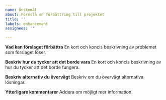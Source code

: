 ```yaml
---
name: Önskemål
about: Föreslå en förbättring till projektet
title: ''
labels: enhancement
assignees: ''

---
```


**Vad kan förslaget förbättra**
En kort och koncis beskrivning av problemet som förslaget löser. 

**Beskriv hur du tycker att det borde vara**
En kort och koncis beskrivning av hur du tycker att det borde fungera.

**Beskriv alternativ du övervägt**
Beskriv om du övervägt alternativa lösningar.

**Ytterligare kommentarer**
Addera om möjligt mer information.
